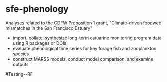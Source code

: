 # sfe-phenology
Analyses related to the CDFW Proposition 1 grant, "Climate-driven foodweb mismatches in the San Francisco Estuary"

- import, collate, synthesize long-term estuarine monitoring program data using R packages or DOIs
- evaluate phenological time series for key forage fish and zooplankton species
- construct MARSS models, conduct model comparison, and examine outputs


#Testing--RF